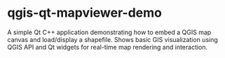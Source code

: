 # qgis-qt-mapviewer-demo
A simple Qt C++ application demonstrating how to embed a QGIS map canvas and load/display a shapefile. Shows basic GIS visualization using QGIS API and Qt widgets for real-time map rendering and interaction.
